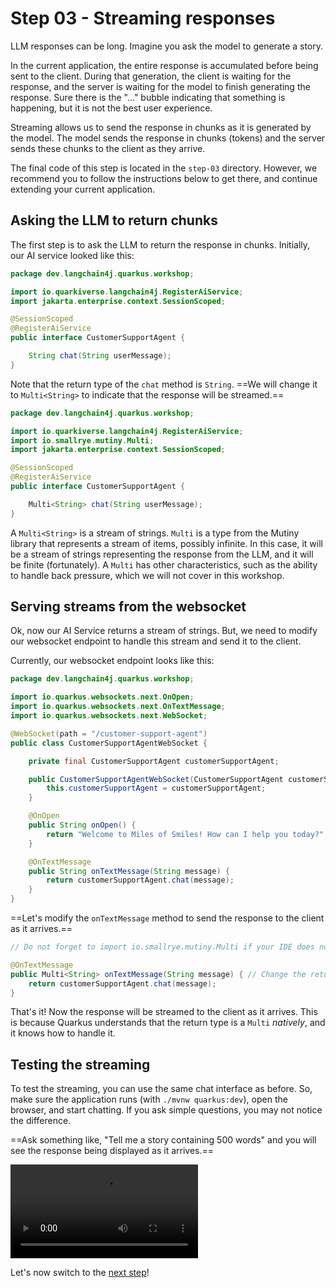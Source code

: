 # Step 03 - Streaming responses

LLM responses can be long.
Imagine you ask the model to generate a story.

In the current application, the entire response is accumulated before being sent to the client.
During that generation, the client is waiting for the response, and the server is waiting for the model to finish generating the response.
Sure there is the "..." bubble indicating that something is happening, but it is not the best user experience.

Streaming allows us to send the response in chunks as it is generated by the model.
The model sends the response in chunks (tokens) and the server sends these chunks to the client as they arrive.

The final code of this step is located in the `step-03` directory.
However, we recommend you to follow the instructions below to get there, and continue extending your current application.

## Asking the LLM to return chunks

The first step is to ask the LLM to return the response in chunks.
Initially, our AI service looked like this:

```java
package dev.langchain4j.quarkus.workshop;

import io.quarkiverse.langchain4j.RegisterAiService;
import jakarta.enterprise.context.SessionScoped;

@SessionScoped
@RegisterAiService
public interface CustomerSupportAgent {

    String chat(String userMessage);
}
```

Note that the return type of the `chat` method is `String`.
==We will change it to `Multi<String>` to indicate that the response will be streamed.==

```java
package dev.langchain4j.quarkus.workshop;

import io.quarkiverse.langchain4j.RegisterAiService;
import io.smallrye.mutiny.Multi;
import jakarta.enterprise.context.SessionScoped;

@SessionScoped
@RegisterAiService
public interface CustomerSupportAgent {

    Multi<String> chat(String userMessage);
}
```

A `Multi<String>` is a stream of strings.
`Multi` is a type from the Mutiny library that represents a stream of items, possibly infinite.
In this case, it will be a stream of strings representing the response from the LLM, and it will be finite (fortunately).
A `Multi` has other characteristics, such as the ability to handle back pressure, which we will not cover in this workshop.

## Serving streams from the websocket

Ok, now our AI Service returns a stream of strings.
But, we need to modify our websocket endpoint to handle this stream and send it to the client.

Currently, our websocket endpoint looks like this:

```java
package dev.langchain4j.quarkus.workshop;

import io.quarkus.websockets.next.OnOpen;
import io.quarkus.websockets.next.OnTextMessage;
import io.quarkus.websockets.next.WebSocket;

@WebSocket(path = "/customer-support-agent")
public class CustomerSupportAgentWebSocket {

    private final CustomerSupportAgent customerSupportAgent;

    public CustomerSupportAgentWebSocket(CustomerSupportAgent customerSupportAgent) {
        this.customerSupportAgent = customerSupportAgent;
    }

    @OnOpen
    public String onOpen() {
        return "Welcome to Miles of Smiles! How can I help you today?";
    }

    @OnTextMessage
    public String onTextMessage(String message) {
        return customerSupportAgent.chat(message);
    }
}
```

==Let's modify the `onTextMessage` method to send the response to the client as it arrives.==

```java
// Do not forget to import io.smallrye.mutiny.Multi if your IDE does not do it automatically

@OnTextMessage
public Multi<String> onTextMessage(String message) { // Change the return type to Multi<String>
    return customerSupportAgent.chat(message);
}
```

That's it!
Now the response will be streamed to the client as it arrives.
This is because Quarkus understands that the return type is a `Multi` _natively_, and it knows how to handle it.

## Testing the streaming

To test the streaming, you can use the same chat interface as before.
So, make sure the application runs (with `./mvnw quarkus:dev`), open the browser, and start chatting.
If you ask simple questions, you may not notice the difference.

==Ask something like, "Tell me a story containing 500 words" and you will see the response being displayed as it arrives.==

![type:video](images/streaming.mp4)

Let's now switch to the [next step](./step-04.md)!
